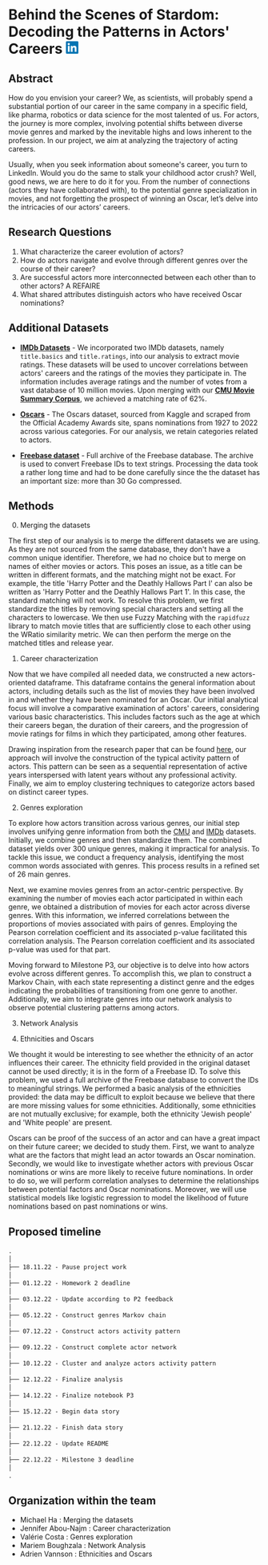 # Behind the Scenes of Stardom: Decoding the Patterns in Actors' Careers  <img src="Data/Images/LinkedIn_logo_initials.png" alt="LinkedIn Logo" width="25" height="25">

## Abstract
How do you envision your career? We, as scientists, will probably spend a substantial portion of our career in the same company in a specific field, like pharma, robotics or data science for the most talented of us. For actors, the journey is more complex, involving potential shifts between diverse movie genres and marked by the inevitable highs and lows inherent to the profession. In our project, we aim at analyzing the trajectory of acting careers. 

Usually, when you seek information about someone's career, you turn to LinkedIn. Would you do the same to stalk your childhood actor crush? Well, good news, we are here to do it for you. From the number of connections (actors they have collaborated with), to the potential genre specialization in movies, and not forgetting the prospect of winning an Oscar, let’s delve into the intricacies of our actors’ careers. 

## Research Questions

1.	What characterize the career evolution of actors?
2.	How do actors navigate and evolve through different genres over the course of their career? 
3.	Are successful actors more interconnected between each other than to other actors? A REFAIRE
4.	What shared attributes distinguish actors who have received Oscar nominations?

## Additional Datasets 

- [**IMDb Datasets**](https://www.imdb.com/interfaces/) - We incorporated two IMDb datasets, namely `title.basics` and `title.ratings`, into our analysis to extract movie ratings. These datasets will be used to uncover correlations between actors' careers and the ratings of the movies they participate in. The information includes average ratings and the number of votes from a vast database of 10 million movies. Upon merging with our [**CMU Movie Summary Corpus**](http://www.cs.cmu.edu/~ark/personas/), we achieved a matching rate of 62%.

- [**Oscars**](https://www.kaggle.com/datasets/unanimad/the-oscar-award) - The Oscars dataset, sourced from Kaggle and scraped from the Official Academy Awards site, spans nominations from $1927$ to $2022$ across various categories. For our analysis, we retain categories related to actors.

- [**Freebase dataset**](https://developers.google.com/freebase) - Full archive of the Freebase database. The archive is used to convert Freebase IDs to text strings. Processing the data took a rather long time and had to be done carefully since the the dataset has an important size: more than 30 Go compressed.

## Methods

0. Merging the datasets

The first step of our analysis is to merge the different datasets we are using. As they are not sourced from the same database, they don't have a common unique identifier. Therefore, we had no choice but to merge on names of either movies or actors. This poses an issue, as a title can be written in different formats, and the matching might not be exact. For example, the title 'Harry Potter and the Deathly Hallows Part I' can also be written as 'Harry Potter and the Deathly Hallows Part 1'. In this case, the standard matching will not work. To resolve this problem, we first standardize the titles by removing special characters and setting all the characters to lowercase. We then use Fuzzy Matching with the `rapidfuzz` library to match movie titles that are sufficiently close to each other using the WRatio similarity metric. We can then perform the merge on the matched titles and release year.

1. Career characterization

Now that we have compiled all needed data, we constructed a new actors-oriented dataframe. This dataframe contains the general information about actors, including details such as the list of movies they have been involved in and whether they have been nominated for an Oscar. Our initial analytical focus will involve a comparative examination of actors' careers, considering various basic characteristics. This includes factors such as the age at which their careers began, the duration of their careers, and the progression of movie ratings for films in which they participated, among other features.

Drawing inspiration from the research paper that can be found [here](https://www.nature.com/articles/s41467-019-10213-0), our approach will involve the construction of the typical activity pattern of actors. This pattern can be seen as a sequential representation of active years interspersed with latent years without any professional activity. Finally, we aim to employ clustering techniques to categorize actors based on distinct career types.

2. Genres exploration

To explore how actors transition across various genres, our initial step involves unifying genre information from both the [CMU](http://www.cs.cmu.edu/~ark/personas/) and [IMDb](https://www.imdb.com/interfaces/) datasets. Initially, we combine genres and then standardize them. The combined dataset yields over 300 unique genres, making it impractical for analysis. To tackle this issue, we conduct a frequency analysis, identifying the most common words associated with genres. This process results in a refined set of 26 main genres.

Next, we examine movies genres from an actor-centric perspective. By examining the number of movies each actor participated in within each genre, we obtained a distribution of movies for each actor across diverse genres. With this information, we inferred correlations between the proportions of movies associated with pairs of genres. Employing the Pearson correlation coefficient and its associated p-value facilitated this correlation analysis. The Pearson correlation coefficient and its associated p-value was used for that part. 

Moving forward to Milestone P3, our objective is to delve into how actors evolve across different genres. To accomplish this, we plan to construct a Markov Chain, with each state representing a distinct genre and the edges indicating the probabilities of transitioning from one genre to another. Additionally, we aim to integrate genres into our network analysis to observe potential clustering patterns among actors.

3. Network Analysis



4. Ethnicities and Oscars

We thought it would be interesting to see whether the ethnicity of an actor influences their career. The ethnicity field provided in the original dataset cannot be used directly; it is in the form of a Freebase ID. To solve this problem, we used a full archive of the Freebase database to convert the IDs to meaningful strings. We performed a basic analysis of the ethnicities provided: the data may be difficult to exploit because we believe that there are more missing values for some ethnicities. Additionally, some ethnicities are not mutually exclusive; for example, both the ethnicity 'Jewish people' and 'White people' are present.

Oscars can be proof of the success of an actor and can have a great impact on their future career; we decided to study them. First, we want to analyze what are the factors that might lead an actor towards an Oscar nomination. Secondly, we would like to investigate whether actors with previous Oscar nominations or wins are more likely to receive future nominations. In order to do so, we will perform correlation analyses to determine the relationships between potential factors and Oscar nominations. Moreover, we will use statistical models like logistic regression to model the likelihood of future nominations based on past nominations or wins.

## Proposed timeline

```
.
│  
├── 18.11.22 - Pause project work
│  
├── 01.12.22 - Homework 2 deadline
│  
├── 03.12.22 - Update according to P2 feedback 
│    
├── 05.12.22 - Construct genres Markov chain 
│  
├── 07.12.22 - Construct actors activity pattern
│  
├── 09.12.22 - Construct complete actor network 
│  
├── 10.12.22 - Cluster and analyze actors activity pattern
│  
├── 12.12.22 - Finalize analysis
│   
├── 14.12.22 - Finalize notebook P3
│  
├── 15.12.22 - Begin data story
│  
├── 21.12.22 - Finish data story
│  
├── 22.12.22 - Update README
│  
├── 22.12.22 - Milestone 3 deadline
│ 
.
```

## Organization within the team

- Michael Ha : Merging the datasets
- Jennifer Abou-Najm : Career characterization
- Valérie Costa : Genres exploration
- Mariem Boughzala :  Network Analysis
- Adrien Vannson : Ethnicities and Oscars




